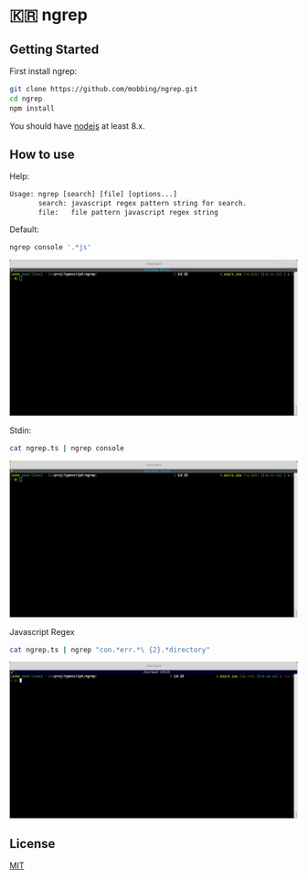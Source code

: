 #  🇰🇷  ngrep

## Getting Started

First install ngrep:
``` bash
git clone https://github.com/mobbing/ngrep.git
cd ngrep
npm install
```

You should have [nodejs](https://nodejs.org/ko/download/package-manager/) at least 8.x.

## How to use

Help:
```
Usage: ngrep [search] [file] [options...]
       search: javascript regex pattern string for search.
       file:   file pattern javascript regex string
```

Default:
``` bash
ngrep console '.*js'
```
![img1](./picture/ngrep-file.gif)

Stdin:
``` bash
cat ngrep.ts | ngrep console
```
![img2](./picture/ngrep-stdin.gif)

Javascript Regex
``` bash
cat ngrep.ts | ngrep "con.*err.*\ {2}.*directory"
```
![img3](./picture/ngrep-regex.gif)

## License
[MIT](./LICENSE)



